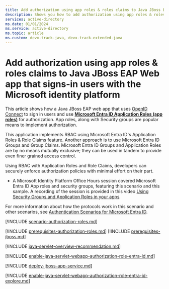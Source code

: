 ```yaml
---
title: Add authorization using app roles & roles claims to Java JBoss EAP Web app that signs-in users with the Microsoft identity platform
description: Shows you how to add authorization using app roles & roles claims to Java JBoss EAP Web app that signs-in users with the Microsoft identity platform
services: active-directory
ms.date: 01/01/2024
ms.service: active-directory
ms.topic: article
ms.custom: devx-track-java, devx-track-extended-java
---
```


# Add authorization using app roles & roles claims to Java JBoss EAP Web app that signs-in users with the Microsoft identity platform

This article shows how a Java JBoss EAP web app that uses [OpenID Connect](/entra/identity-platform/v2-protocols-oidc) to sign in users and use [**Microsoft Entra ID Application Roles (app roles)**](/entra/identity-platform/howto-add-app-roles-in-apps) for authorization. App roles, along with Security groups are popular means to implement authorization.

This application implements RBAC using Microsoft Entra ID's Application Roles & Role Claims feature. Another approach is to use Microsoft Entra ID Groups and Group Claims. Microsoft Entra ID Groups and Application Roles are by no means mutually exclusive; they can be used in tandem to provide even finer grained access control.

Using RBAC with Application Roles and Role Claims, developers can securely enforce authorization policies with minimal effort on their part.

- A Microsoft Identity Platform Office Hours session covered Microsoft Entra ID App roles and security groups, featuring this scenario and this sample. A recording of the session is provided in this video [Using Security Groups and Application Roles in your apps](https://www.youtube.com/watch?v=LRoc-na27l0)

For more information about how the protocols work in this scenario and other scenarios, see [Authentication Scenarios for Microsoft Entra ID](https://go.microsoft.com/fwlink/?LinkId=394414).

[!INCLUDE [scenario-authorization-roles.md](includes/scenario-authorization-roles.md)]

[!INCLUDE [prerequisites-authorization-roles.md](includes/prerequisites-authorization-roles.md)]
[!INCLUDE [prerequisites-jboss.md](includes/prerequisites-jboss.md)]

[!INCLUDE [java-servlet-overview-recommendation.md](includes/java-servlet-overview-recommendation.md)]

[!INCLUDE [enable-java-servlet-webapp-authorization-role-entra-id.md](includes/enable-java-servlet-webapp-authorization-role-entra-id.md)]

[!INCLUDE [deploy-jboss-app-service.md](includes/deploy-jboss-app-service.md)]

[!INCLUDE [enable-java-servlet-webapp-authorization-role-entra-id-explore.md](includes/enable-java-servlet-webapp-authorization-role-entra-id-explore.md)]

